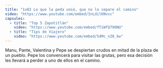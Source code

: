 ```yaml
---
title: "1x02 Lo que la peda unió, que no lo separe el camino"
video: "https://www.youtube.com/embed/InLdilKNvsc"
capsules:
  - title: "Top 5 Zapotitlán"
    video: "https://www.youtube.com/embed/fTiWfQ79ONU"
  - title: "Tips de Viajero"
    video: "https://www.youtube.com/embed/54Mc_nZ8_kw"
---
```

Manu, Pante, Valentina y Pepe se despiertan crudos en mitad de la plaza de un pueblo. Pepe los convencerá para visitar las grutas, pero esa decisión les llevará a perder a uno de ellos en el camino.
